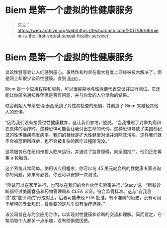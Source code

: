 # Biem 是第一个虚拟的性健康服务

> 原文：<https://web.archive.org/web/https://techcrunch.com/2017/06/06/biem-is-the-first-virtual-sexual-health-service/>

# Biem 是第一个虚拟的性健康服务

谈论性健康会让人们感到恶心。虽然性和约会在很大程度上已经被技术解决了，但是网上却很少谈论性健康。直到 [Biem](https://web.archive.org/web/20230315130001/http://biemteam.com/) 。

Biem 是一个应用程序和服务，可以很容易地与性保健代表交谈并进行测试。它还能让你匿名通知性伴侣是否有问题，并与你爱的人分享你的结果。

联合创始人布莱恩·斯泰西感到了对性病检查的恐惧，并创造了 Biem 来减轻其他人的恐惧。

“因为我们没有接受过性健康教育，这让我们害怕，”他说。“当我推迟了对睾丸癌和衣原体的治疗时，这种恐惧可能会让我付出生命的代价。这种恐惧导致了美国创纪录的性传播疾病发病率。我们的目标是扩大性健康对话并消除其污名，这样我们就不会被恐惧所麻痹，也不会被复杂的医疗过程所淹没。”

这项服务已在纽约州投入临床运行，并通过了监管障碍，向全国推广。他们正在筹集 a 轮融资。

这个系统非常简单。使用该应用程序，你可以花 45 美元向合格的性健康专家咨询你的问题，如果有必要，你还可以安排一次测试。

“测试可以在家里进行，也可以在我们的合作伙伴实验室进行，”Stacy 说。“所有诊断都经过美国食品和药物管理局和 CLEA 认证，符合监管标准。这与“自我测试”或“盒子测试”形成对比，后者可能未经 FDA 批准，有不准确的历史，没有可用于解释的专业知识，最重要的是几乎没有治疗选择。”

该公司旨在与约会应用合作，以实现对性健康和诊断的交流和理解。简而言之，它帮助每个人都多一点乐趣，没有恐惧或困惑。